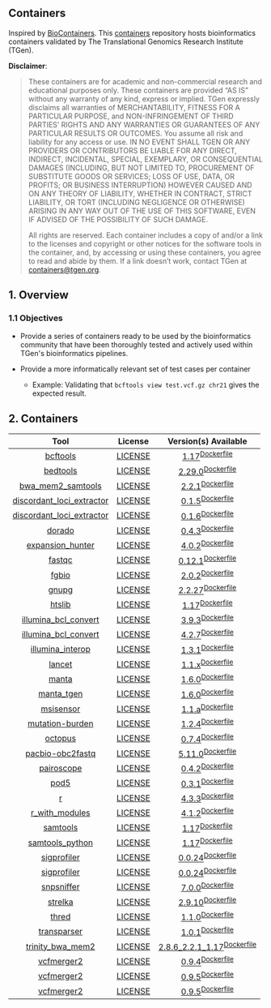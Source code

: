 Containers
--------
Inspired by [BioContainers](https://github.com/BioContainers/containers). This [containers](https://github.com/tgen/containers) repository hosts bioinformatics
containers validated by The Translational Genomics Research Institute (TGen).

__Disclaimer__: 
> These containers are for academic and non-commercial research and educational purposes only. These containers are provided “AS IS” without any warranty of any
kind, express or implied. TGen expressly disclaims all warranties of MERCHANTABILITY, FITNESS FOR A PARTICULAR PURPOSE, and NON-INFRINGEMENT OF THIRD PARTIES’ RIGHTS AND ANY 
WARRANTIES OR GUARANTEES OF ANY PARTICULAR RESULTS OR OUTCOMES. You assume all risk and liability for any access or use. IN NO EVENT SHALL TGEN OR ANY PROVIDERS OR CONTRIBUTORS 
BE LIABLE FOR ANY DIRECT, INDIRECT, INCIDENTAL, SPECIAL, EXEMPLARY, OR CONSEQUENTIAL DAMAGES (INCLUDING, BUT NOT LIMITED TO, PROCUREMENT OF SUBSTITUTE GOODS OR SERVICES; LOSS 
OF USE, DATA, OR PROFITS; OR BUSINESS INTERRUPTION) HOWEVER CAUSED AND ON ANY THEORY OF LIABILITY, WHETHER IN CONTRACT, STRICT LIABILITY, OR TORT (INCLUDING NEGLIGENCE OR OTHERWISE)
ARISING IN ANY WAY OUT OF THE USE OF THIS SOFTWARE, EVEN IF ADVISED OF THE POSSIBILITY OF SUCH DAMAGE.
> 
> All rights are reserved. Each container includes a copy of and/or a link to the licenses and copyright or other notices for the software tools in the container, and, by accessing
or using these containers, you agree to read and abide by them. If a link doesn’t work, contact TGen at containers@tgen.org.

## 1. Overview

### 1.1 Objectives

* Provide a series of containers ready to be used by the bioinformatics community that have been thoroughly tested and actively used within TGen's bioinformatics pipelines.

* Provide a more informatically relevant set of test cases per container
  * Example: Validating that `bcftools view test.vcf.gz chr21` gives the expected result.


## 2. Containers
| Tool | License | Version(s) Available |
| :---: | :---: | :---: |
| [bcftools](https://github.com/samtools/bcftools) | [LICENSE](https://github.com/samtools/bcftools/blob/1.17/LICENSE) | [1.17](https://ghcr.io/tgen/containers/bcftools)<sup>[Dockerfile](https://github.com/tgen/containers/blob/dev/bcftools/1.17-23080313/Dockerfile)</sup> |
| [bedtools](https://github.com/arq5x/bedtools2) | [LICENSE](https://github.com/arq5x/bedtools2/blob/v2.29.0/LICENSE) | [2.29.0](https://ghcr.io/tgen/containers/bedtools)<sup>[Dockerfile](https://github.com/tgen/containers/blob/dev/bedtools/2.29.0-23080313/Dockerfile)</sup> |
| [bwa_mem2_samtools](https://github.com/bwa-mem2/bwa-mem2) | [LICENSE](https://github.com/bwa-mem2/bwa-mem2/blob/v2.2.1/LICENSE) | [2.2.1](https://ghcr.io/tgen/containers/bwa_mem2_samtools)<sup>[Dockerfile](https://github.com/tgen/containers/blob/dev/bwa_mem2_samtools/2.2.1-23080315/Dockerfile)</sup> |
| [discordant_loci_extractor](https://github.com/tgen/Discordant_Loci_Extractor) | [LICENSE](https://github.com/tgen/Discordant_Loci_Extractor/blob/main/LICENSE) | [0.1.5](https://ghcr.io/tgen/containers/discordant_loci_extractor)<sup>[Dockerfile](https://github.com/tgen/containers/blob/dev/discordant_loci_extractor/0.1.5-23080815/Dockerfile)</sup> |
| [discordant_loci_extractor](https://github.com/tgen/Discordant_Loci_Extractor) | [LICENSE](https://github.com/tgen/Discordant_Loci_Extractor/blob/main/LICENSE) | [0.1.6](https://ghcr.io/tgen/containers/discordant_loci_extractor)<sup>[Dockerfile](https://github.com/tgen/containers/blob/dev/discordant_loci_extractor/0.1.6-24031215/Dockerfile)</sup> |
| [dorado](https://github.com/nanoporetech/dorado) | [LICENSE](https://github.com/nanoporetech/dorado/blob/v0.4.3/LICENCE.txt) | [0.4.3](https://ghcr.io/tgen/containers/dorado)<sup>[Dockerfile](https://github.com/tgen/containers/blob/dev/dorado/0.4.3-23112114/Dockerfile)</sup> |
| [expansion_hunter](https://github.com/Illumina/ExpansionHunter) | [LICENSE](https://github.com/Illumina/ExpansionHunter/blob/v4.0.2/LICENSE.txt) | [4.0.2](https://ghcr.io/tgen/containers/expansion_hunter)<sup>[Dockerfile](https://github.com/tgen/containers/blob/dev/expansion_hunter/4.0.2-23080316/Dockerfile)</sup> |
| [fastqc](https://github.com/s-andrews/FastQC/releases/tag/v0.12.1) | [LICENSE](https://github.com/s-andrews/FastQC/blob/v0.12.1/LICENSE.txt) | [0.12.1](https://ghcr.io/tgen/containers/fastqc)<sup>[Dockerfile](https://github.com/tgen/containers/blob/dev/fastqc/0.12.1-24041010/Dockerfile)</sup> |
| [fgbio](https://github.com/fulcrumgenomics/fgbio) | [LICENSE](https://github.com/fulcrumgenomics/fgbio/blob/2.0.2/LICENSE) | [2.0.2](https://ghcr.io/tgen/containers/fgbio)<sup>[Dockerfile](https://github.com/tgen/containers/blob/dev/fgbio/2.0.2-23082819/Dockerfile)</sup> |
| [gnupg](https://gnupg.org) | [LICENSE](https://gnupg.org/documentation/manuals/gnupg/Copying.html) | [2.2.27](https://ghcr.io/tgen/containers/gnupg)<sup>[Dockerfile](https://github.com/tgen/containers/blob/dev/gnupg/2.2.27-7846/Dockerfile)</sup> |
| [htslib](https://github.com/samtools/htslib) | [LICENSE](https://github.com/samtools/htslib/blob/1.17/LICENSE) | [1.17](https://ghcr.io/tgen/containers/htslib)<sup>[Dockerfile](https://github.com/tgen/containers/blob/dev/htslib/1.17-23080709/Dockerfile)</sup> |
| [illumina_bcl_convert](https://support.illumina.com/sequencing/sequencing_software/bcl-convert.html) | [LICENSE](https://www.illumina.com/company/legal.html) | [3.9.3](https://ghcr.io/tgen/containers/illumina_bcl_convert)<sup>[Dockerfile](https://github.com/tgen/containers/blob/dev/illumina_bcl_convert/3.9.3-24050708/Dockerfile)</sup> |
| [illumina_bcl_convert](https://support.illumina.com/sequencing/sequencing_software/bcl-convert.html) | [LICENSE](https://www.illumina.com/company/legal.html) | [4.2.7](https://ghcr.io/tgen/containers/illumina_bcl_convert)<sup>[Dockerfile](https://github.com/tgen/containers/blob/dev/illumina_bcl_convert/4.2.7-24041010/Dockerfile)</sup> |
| [illumina_interop]( https://github.com/Illumina/interop/releases/tag/v1.3.1) | [LICENSE]( https://github.com/Illumina/interop/blob/v1.3.1/LICENSE) | [1.3.1](https://ghcr.io/tgen/containers/illumina_interop)<sup>[Dockerfile](https://github.com/tgen/containers/blob/dev/illumina_interop/1.3.1-24050708/Dockerfile)</sup> |
| [lancet](https://github.com/nygenome/lancet) | [LICENSE](https://github.com/nygenome/lancet/blob/v1.1.x/LICENSE.txt) | [1.1.x](https://ghcr.io/tgen/containers/lancet)<sup>[Dockerfile](https://github.com/tgen/containers/blob/dev/lancet/1.1.x-23080709/Dockerfile)</sup> |
| [manta](https://github.com/Illumina/manta) | [LICENSE](https://github.com/Illumina/manta/blob/v1.6.0/LICENSE.txt) | [1.6.0](https://ghcr.io/tgen/containers/manta)<sup>[Dockerfile](https://github.com/tgen/containers/blob/dev/manta/1.6.0-23082819/Dockerfile)</sup> |
| [manta_tgen](https://github.com/tgen/manta) | [LICENSE](https://github.com/tgen/manta/blob/v1.6.0/LICENSE.txt) | [1.6.0](https://ghcr.io/tgen/containers/manta_tgen)<sup>[Dockerfile](https://github.com/tgen/containers/blob/dev/manta_tgen/1.6.0-23082819/Dockerfile)</sup> |
| [msisensor](https://github.com/xjtu-omics/msisensor-pro) | [LICENSE](https://github.com/xjtu-omics/msisensor-pro/blob/master/LICENSE) | [1.1.a](https://ghcr.io/tgen/containers/msisensor)<sup>[Dockerfile](https://github.com/tgen/containers/blob/dev/msisensor/1.1.a-23080815/Dockerfile)</sup> |
| [mutation-burden](https://github.com/tgen/tgen_mutation_burden) | [LICENSE](https://github.com/tgen/tgen_mutation_burden/blob/master/LICENSE) | [1.2.4](https://ghcr.io/tgen/containers/mutation-burden)<sup>[Dockerfile](https://github.com/tgen/containers/blob/dev/mutation-burden/1.2.4-23080815/Dockerfile)</sup> |
| [octopus](https://github.com/luntergroup/octopus) | [LICENSE](https://github.com/luntergroup/octopus/blob/v0.7.4/LICENSE) | [0.7.4](https://ghcr.io/tgen/containers/octopus)<sup>[Dockerfile](https://github.com/tgen/containers/blob/dev/octopus/0.7.4-23080809/Dockerfile)</sup> |
| [pacbio-obc2fastq](https://www.pacb.com/onso/software-downloads) | [LICENSE](https://www.pacb.com/legal-and-trademarks/terms-and-conditions-of-sale) | [5.11.0](https://ghcr.io/tgen/containers/pacbio-obc2fastq)<sup>[Dockerfile](https://github.com/tgen/containers/blob/dev/pacbio-obc2fastq/5.11.0-24041010/Dockerfile)</sup> |
| [pairoscope](https://github.com/genome/pairoscope) | [LICENSE](None) | [0.4.2](https://ghcr.io/tgen/containers/pairoscope)<sup>[Dockerfile](https://github.com/tgen/containers/blob/dev/pairoscope/0.4.2-23082813/Dockerfile)</sup> |
| [pod5](https://github.com/nanoporetech/pod5-file-format) | [LICENSE](https://github.com/nanoporetech/pod5-file-format/blob/master/LICENSE.md) | [0.3.1](https://ghcr.io/tgen/containers/pod5)<sup>[Dockerfile](https://github.com/tgen/containers/blob/dev/pod5/0.3.1-23112114/Dockerfile)</sup> |
| [r](https://www.r-project.org/) | [LICENSE](https://www.gnu.org/licenses/old-licenses/gpl-2.0.html) | [4.3.3](https://ghcr.io/tgen/containers/r)<sup>[Dockerfile](https://github.com/tgen/containers/blob/dev/r/4.3.3-24040911/Dockerfile)</sup> |
| [r_with_modules](https://www.r-project.org/) | [LICENSE](https://www.r-project.org/COPYING) | [4.1.2](https://ghcr.io/tgen/containers/r_with_modules)<sup>[Dockerfile](https://github.com/tgen/containers/blob/dev/r_with_modules/4.1.2-23080815/Dockerfile)</sup> |
| [samtools](https://github.com/samtools/samtools) | [LICENSE](https://github.com/samtools/samtools/blob/1.17/LICENSE) | [1.17](https://ghcr.io/tgen/containers/samtools)<sup>[Dockerfile](https://github.com/tgen/containers/blob/dev/samtools/1.17-23080815/Dockerfile)</sup> |
| [samtools_python](https://github.com/samtools/samtools) | [LICENSE](https://github.com/samtools/samtools/blob/1.17/LICENSE) | [1.17](https://ghcr.io/tgen/containers/samtools_python)<sup>[Dockerfile](https://github.com/tgen/containers/blob/dev/samtools_python/1.17-3.7.16-23082819/Dockerfile)</sup> |
| [sigprofiler](https://github.com/AlexandrovLab/SigProfilerAssignment) | [LICENSE](https://github.com/AlexandrovLab/SigProfilerAssignment/blob/main/LICENSE.txt) | [0.0.24](https://ghcr.io/tgen/containers/sigprofiler)<sup>[Dockerfile](https://github.com/tgen/containers/blob/dev/sigprofiler/0.0.24-23080710/Dockerfile)</sup> |
| [sigprofiler](https://github.com/AlexandrovLab/SigProfilerAssignment) | [LICENSE](https://github.com/AlexandrovLab/SigProfilerAssignment/blob/main/LICENSE.txt) | [0.0.24](https://ghcr.io/tgen/containers/sigprofiler)<sup>[Dockerfile](https://github.com/tgen/containers/blob/dev/sigprofiler/0.0.24-24030411/Dockerfile)</sup> |
| [snpsniffer](https://github.com/tgen/snpSniffer) | [LICENSE](https://github.com/tgen/snpSniffer/blob/v7.0.0/LICENSE) | [7.0.0](https://ghcr.io/tgen/containers/snpsniffer)<sup>[Dockerfile](https://github.com/tgen/containers/blob/dev/snpsniffer/7.0.0-23080810/Dockerfile)</sup> |
| [strelka](https://github.com/Illumina/strelka) | [LICENSE](https://github.com/Illumina/strelka/blob/v2.9.10/LICENSE.txt) | [2.9.10](https://ghcr.io/tgen/containers/strelka)<sup>[Dockerfile](https://github.com/tgen/containers/blob/dev/strelka/2.9.10-23080711/Dockerfile)</sup> |
| [thred](https://github.com/tgen/tHReD) | [LICENSE](https://github.com/tgen/tHReD/blob/main/LICENSE) | [1.1.0](https://ghcr.io/tgen/containers/thred)<sup>[Dockerfile](https://github.com/tgen/containers/blob/dev/thred/1.1.0-23080712/Dockerfile)</sup> |
| [transparser](https://github.com/tgen/transParser) | [LICENSE](https://github.com/tgen/transParser/blob/master/LICENSE) | [1.0.1](https://ghcr.io/tgen/containers/transparser)<sup>[Dockerfile](https://github.com/tgen/containers/blob/dev/transparser/1.0.1-23080810/Dockerfile)</sup> |
| [trinity_bwa_mem2](https://github.com/trinityrnaseq/trinityrnaseq) | [LICENSE](https://github.com/trinityrnaseq/trinityrnaseq/blob/v2.8.6/LICENSE) | [2.8.6_2.2.1_1.17](https://ghcr.io/tgen/containers/trinity_bwa_mem2)<sup>[Dockerfile](https://github.com/tgen/containers/blob/dev/trinity_bwa_mem2/2.8.6-23082819/Dockerfile)</sup> |
| [vcfmerger2](https://github.com/tgen/vcfMerger2) | [LICENSE](https://github.com/tgen/vcfMerger2/blob/v0.9.4/LICENSE.md) | [0.9.4](https://ghcr.io/tgen/containers/vcfmerger2)<sup>[Dockerfile](https://github.com/tgen/containers/blob/dev/vcfmerger2/0.9.4-23080809/Dockerfile)</sup> |
| [vcfmerger2](https://github.com/tgen/vcfMerger2) | [LICENSE](https://github.com/tgen/vcfMerger2/blob/v0.9.5/LICENSE.md) | [0.9.5](https://ghcr.io/tgen/containers/vcfmerger2)<sup>[Dockerfile](https://github.com/tgen/containers/blob/dev/vcfmerger2/0.9.5-23090616/Dockerfile)</sup> |
| [vcfmerger2](https://github.com/tgen/vcfMerger2) | [LICENSE](https://github.com/tgen/vcfMerger2/blob/v0.9.5/LICENSE.md) | [0.9.5](https://ghcr.io/tgen/containers/vcfmerger2)<sup>[Dockerfile](https://github.com/tgen/containers/blob/dev/vcfmerger2/0.9.5-23090712/Dockerfile)</sup> |
